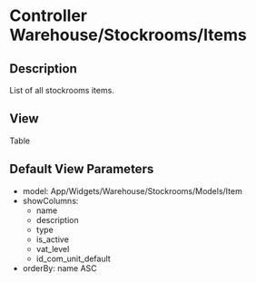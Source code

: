 # Controller Warehouse/Stockrooms/Items

## Description

List of all stockrooms items.

## View

Table

## Default View Parameters

* model: App/Widgets/Warehouse/Stockrooms/Models/Item
* showColumns:
  * name
  * description
  * type
  * is_active
  * vat_level
  * id_com_unit_default  
* orderBy: name ASC
